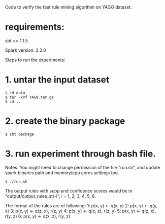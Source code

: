 Code to verify the fast rule mining algorithm on YAGO dataset.

# requirements:
sbt >= 1.1.5

Spark version: 2.2.0

Steps to run the experiments:

# 1. untar the input dataset

```console
$ cd data
$ tar -xvf YAGO.tar.gz
$ cd ..
```
# 2. create the binary package
```console
$ sbt package
```

# 3. run experiment through bash file.
Notes:
You might need to change permission of the file "run.sh", and update spark binaries path and memory/cpu cores settings too.

```console
$ ./run.sh
```

The output rules with supp and confidence scores would be in "output/output_rules_str-i", i = 1, 2, 3, 4, 5, 6.

The format of the rules are of following:
1: p(x, y) <- q(x, y)
2: p(x, y) <- q(y, x)
3: p(x, y) <- q(z, x), r(z, y)
4: p(x, y) <- q(x, z), r(z, y)
5: p(x, y) <- q(z, x), r(y, z)
6: p(x, y) <- q(x, z), r(y, z)
